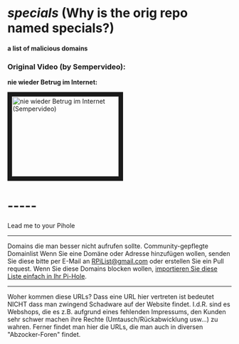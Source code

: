 # _specials_ (Why is the orig repo named specials?)
#### a list of malicious domains

### Original Video (by Sempervideo):
**nie wieder Betrug im Internet:**

<a href="http://www.youtube.com/watch?feature=player_embedded&v=QDYs2NLnOXs
" target="_blank"><img src="http://img.youtube.com/vi/QDYs2NLnOXs/0.jpg" 
alt="nie wieder Betrug im Internet (Sempervideo)" width="240" height="180" border="10" /></a>


# -----
Lead me to your Pihole
***
Domains die man besser nicht aufrufen sollte.
Community-gepflegte Domainlist
Wenn Sie eine Domäne oder Adresse hinzufügen wollen, senden Sie diese bitte per E-Mail an RPiList@gmail.com oder erstellen Sie ein Pull request.
Wenn Sie diese Domains blocken wollen, [importieren Sie diese Liste einfach in Ihr Pi-Hole](https://discourse.pi-hole.net/t/how-do-i-add-additional-block-lists-to-pi-hole/259).
***
Woher kommen diese URLs?
Dass eine URL hier vertreten ist bedeutet NICHT
dass man zwingend Schadware auf der Website findet.
I.d.R. sind es Webshops, die es z.B. aufgrund eines
fehlenden Impressums, den Kunden sehr schwer machen
ihre Rechte (Umtausch/Rückabwicklung usw...) zu wahren.
Ferner findet man hier die URLs, die man auch in diversen
"Abzocker-Foren" findet.
